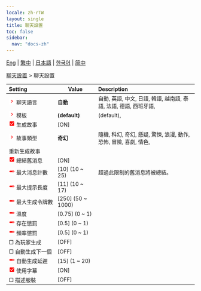```yaml
---
locale: zh-rTW
layout: single
title: 聊天設置
toc: false
sidebar:
  nav: "docs-zh"
---
```

[Eng](/dancexr/menu/2025.4/chat/chat_settings) | [繁中](/tw/dancexr/menu/2025.4/chat/chat_settings) | [日本語](/jp/dancexr/menu/2025.4/chat/chat_settings) | [한국어](/kr/dancexr/menu/2025.4/chat/chat_settings) | [简中](/zh/dancexr/menu/2025.4/chat/chat_settings)

[聊天設置](../menu#聊天設置) > 聊天設置



| Setting | Value | Description |
| :--- | --- | :--- |
|<nobr><img src="/images/icon/ic_chevron.png" alt="chevron icon"/> 聊天語言</nobr>| **自動** | 自動, 英語, 中文, 日語, 韓語, 越南語, 泰語, 法語, 德語, 西班牙語,  |
|<nobr><img src="/images/icon/ic_chevron.png" alt="chevron icon"/> 模板</nobr>| **(default)** | (default),  |
|<nobr><img src="/images/icon/ic_check_on.png" alt="check on icon"/> 生成故事</nobr>| [ON] | 
|<nobr><img src="/images/icon/ic_chevron.png" alt="chevron icon"/> 故事類型</nobr>| **奇幻** | 隨機, 科幻, 奇幻, 懸疑, 驚悚, 浪漫, 動作, 恐怖, 冒險, 喜劇, 情色,  |
|<nobr> 重新生成故事</nobr>|| 
|<nobr><img src="/images/icon/ic_check_on.png" alt="check on icon"/> 總結舊消息</nobr>| [ON] | 
|<nobr><img src="/images/icon/ic_slider.png" alt="slider icon"/> 最大消息計數</nobr>| [10] (10 ~ 25) | 超過此限制的舊消息將被總結。
|<nobr><img src="/images/icon/ic_slider.png" alt="slider icon"/> 最大提示長度</nobr>| [11] (10 ~ 17) | 
|<nobr><img src="/images/icon/ic_slider.png" alt="slider icon"/> 最大生成令牌數</nobr>| [250] (50 ~ 1000) | 
|<nobr><img src="/images/icon/ic_slider.png" alt="slider icon"/> 溫度</nobr>| [0.75] (0 ~ 1) | 
|<nobr><img src="/images/icon/ic_slider.png" alt="slider icon"/> 存在懲罰</nobr>| [0.5] (0 ~ 1) | 
|<nobr><img src="/images/icon/ic_slider.png" alt="slider icon"/> 頻率懲罰</nobr>| [0.5] (0 ~ 1) | 
|<nobr> □ 為玩家生成</nobr>| [OFF] | 
|<nobr> □ 自動生成下一個</nobr>| [OFF] | 
|<nobr><img src="/images/icon/ic_slider.png" alt="slider icon"/> 自動生成延遲</nobr>| [15] (1 ~ 20) | 
|<nobr><img src="/images/icon/ic_check_on.png" alt="check on icon"/> 使用字幕</nobr>| [ON] | 
|<nobr> □ 描述服裝</nobr>| [OFF] | 
